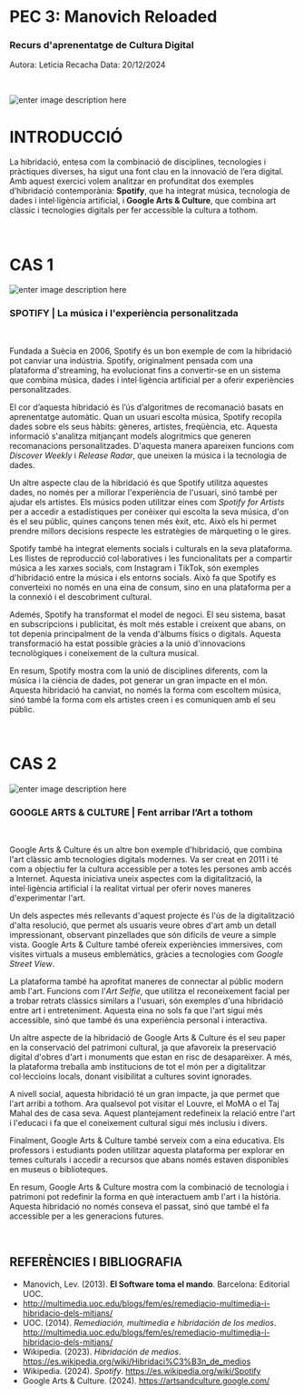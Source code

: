 # PEC 3: Manovich Reloaded 

### Recurs d'aprenentatge de Cultura Digital

Autora: Leticia Recacha
Data: 20/12/2024


<br>

![enter image description here](https://media.licdn.com/dms/image/v2/C4D1BAQF40oIoH3J6HQ/company-background_10000/company-background_10000/0/1583330716500/tubik_manufactory_cover?e=1735164000&v=beta&t=b49JdTZ-UBc_WiLHJ6pzhU6J2cB7vzc3TicPhPa7Dg0)
# INTRODUCCIÓ

La hibridació, entesa com la combinació de disciplines, tecnologies i pràctiques diverses, ha sigut una font clau en la innovació de l’era digital. Amb aquest exercici volem analitzar en profunditat dos exemples d’hibridació contemporània: **Spotify**, que ha integrat música, tecnologia de dades i intel·ligència artificial, i **Google Arts & Culture**, que combina art clàssic i tecnologies digitals per fer accessible la cultura a tothom.

<br>

# CAS 1

![enter image description here](https://storage.googleapis.com/pr-newsroom-wp/1/2023/11/Home-Desktop.png)

### SPOTIFY | La música i l'experiència personalitzada

<br>

Fundada a Suècia en 2006, Spotify és un bon exemple de com la hibridació pot canviar una indústria. Spotify, originalment pensada com una plataforma d'streaming, ha evolucionat fins a convertir-se en un sistema que combina música, dades i intel·ligència artificial per a oferir experiències personalitzades.  
  
El cor d’aquesta hibridació és l’ús d’algoritmes de recomanació basats en aprenentatge automàtic. Quan un usuari escolta música, Spotify recopila dades sobre els seus hàbits: gèneres, artistes, freqüència, etc. Aquesta informació s'analitza mitjançant models alogritmics que generen recomanacions personalitzades. D'aquesta manera apareixen funcions com *Discover  Weekly* i *Release Radar*, que uneixen la música i la tecnologia de dades.  
  
Un altre aspecte clau de la hibridació és que Spotify utilitza aquestes dades, no només per a millorar l'experiència de l'usuari, sinó també per  ajudar els artistes. Els músics poden utilitzar eines com *Spotify for Artists* per a accedir a estadístiques per conèixer qui escolta la seva música, d'on és el seu públic, quines cançons tenen més èxit, etc. Això els hi permet prendre millors decisions respecte les estratègies de màrqueting o le gires.  
  
Spotify també ha integrat elements socials i culturals en la seva plataforma. Les llistes de reproducció col·laboratives i les funcionalitats per a compartir música a les xarxes socials, com Instagram i TikTok, són exemples d'hibridació entre la música i els entorns socials. Això fa que Spotify es converteixi no només en una eina de consum, sino en una plataforma per a la connexió i el descobriment cultural.  
  
Ademés, Spotify ha transformat el model de negoci. El seu sistema, basat ​​en subscripcions i publicitat, és molt més estable i creixent que abans, on tot depenia principalment de la venda d'àlbums físics o digitals. Aquesta transformació ha estat possible gràcies a la unió d'innovacions tecnològiques i coneixement de la cultura musical.
  
En resum, Spotify mostra com la unió de disciplines diferents, com la música i la ciència de dades, pot generar un  gran impacte en el món. Aquesta hibridació ha canviat, no només la forma com escoltem música, sinó també la forma com els artistes creen i es comuniquen amb el seu públic. 

<br>

# CAS 2

![enter image description here](https://i0.wp.com/encyclopedia.design/wp-content/uploads/2021/01/google-art-culture.png?w=1792&quality=80&ssl=1)

### GOOGLE ARTS & CULTURE | Fent arribar l’Art a tothom

<br>

Google Arts & Culture és un altre bon exemple d'hibridació, que combina l'art clàssic amb tecnologies digitals modernes. Va ser creat en 2011 i té com a objectiu fer la cultura accessible per a totes les persones amb accés a Internet. Aquesta iniciativa uneix aspectes com la digitalització, la intel·ligència artificial i la realitat virtual per oferir noves maneres d'experimentar l'art.  
  
Un dels aspectes més rellevants d'aquest projecte és l'ús de la digitalització d'alta resolució, que permet als usuaris veure obres d'art amb un detall impressionant, observant pinzellades que són difícils de veure a simple vista. Google Arts & Culture també ofereix experiències immersives, com visites virtuals a museus emblemàtics, gràcies a tecnologies com *Google Street View*.  
  
La plataforma també ha aprofitat maneres de connectar al públic modern amb l'art. Funcions com l'*Art Selfie*, que utilitza el reconeixement facial per a trobar retrats clàssics similars a l'usuari, són exemples d'una hibridació entre art i entreteniment. Aquesta eina no sols fa que l'art sigui més accessible, sinó que també és una experiència personal i interactiva.  
  
Un altre aspecte de la hibridació de Google Arts & Culture és el seu paper en la conservació del patrimoni cultural, ja que afavoreix la preservació digital d'obres d'art i monuments que estan en risc de desaparèixer. A més, la plataforma treballa amb institucions de tot el món per a digitalitzar col·leccioins locals, donant visibilitat a cultures sovint ignorades.
 
A nivell social, aquesta hibridació té un gran impacte, ja que permet que l'art arribi a tothom. Ara qualsevol pot visitar el Louvre, el MoMA o el Taj Mahal des de casa seva. Aquest plantejament redefineix la relació entre l'art i l'educaci i fa que el coneixement cultural sigui més inclusiu i divers.  
  
Finalment, Google Arts & Culture també serveix com a eina educativa. Els professors i estudiants poden utilitzar aquesta plataforma per explorar en temes culturals i accedir a recursos que abans només estaven disponibles en museus o biblioteques.
  
En resum, Google Arts & Culture mostra com la combinació de tecnologia i patrimoni pot redefinir la forma en què interactuem amb l'art i la història. Aquesta hibridació no només conseva el passat, sinó que també el fa accessible per a les generacions futures.

<br>

## REFERÈNCIES I BIBLIOGRAFIA

-   Manovich, Lev. (2013).  **El Software toma el mando**. Barcelona: Editorial UOC.
-   http://multimedia.uoc.edu/blogs/fem/es/remediacio-multimedia-i-hibridacio-dels-mitjans/
-   UOC. (2014).  _Remediación, multimedia e hibridación de los medios_.  http://multimedia.uoc.edu/blogs/fem/es/remediacio-multimedia-i-hibridacio-dels-mitjans/
-   Wikipedia. (2023).  _Hibridación de medios_. https://es.wikipedia.org/wiki/Hibridaci%C3%B3n_de_medios
-   Wikipedia. (2024). _Spotify_. https://es.wikipedia.org/wiki/Spotify
-   Google Arts & Culture. (2024). https://artsandculture.google.com/
